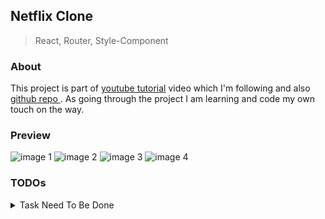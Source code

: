 ## Netflix Clone
> React, Router, Style-Component

### About

This project is part of [youtube tutorial](https://youtu.be/x_EEwGe-a9o) video which I'm following and also [ github repo ]( https://github.com/karlhadwen/netflix ).
As going through the project I am learning and code my own touch on the way.

### Preview

![image 1](https://i.imgur.com/jkLLsUM.jpg)
![image 2](https://i.imgur.com/GORgXAy.png)
![image 3](https://i.imgur.com/2hcAaGt.png)
![image 4](https://i.imgur.com/3iqKvsR.png)

### TODOs
<details>
<summary>Task Need To Be Done</summary>
<br>
<ol>
    <li> Overview/demo </li> <!-- 01:00:00 -->
    <li> Architecture </li> <!-- 00:04:30 -->
    <li> Project dependencies </li> <!-- 00:08:08 -->
    <li> Installing create react app </li> <!-- 00:10:30 -->
    <li> Project cleanup </li> <!-- 00:13:03 -->
    <li> Yarn/npm port tip </li> <!-- 00:21:41 -->
    <li> Creating files/folders </li> <!-- 00:24:35 -->
    <li> Creating the Jumbotron component </li> <!-- 00:29:54 -->
    <li> Styled components GlobalStyles </li> <!-- 00:55:19 -->
    <li> Implementing Normalize.css </li> <!-- 00:57:51 -->
    <li> Installing ESLint, Prettier </li> <!-- 00:58:55 -->
    <li> Item component </li> <!-- 01:01:33 -->
    <li> Item component direction prop </li> <!-- 01:03:59 -->
    <li> Container derivative component </li> <!-- 01:05:20 -->
    <li> Modules, errors </li> <!-- 01:07:22 -->
    <li> Footer component </li> <!-- 01:12:00 -->
    <li> Accordion component </li> <!-- 01:30:28 -->
    <li> useContext for Compound Components </li> <!-- 01:34:37 -->
    <li> VSCode tip for importing </li> <!-- 01:43:29 -->
    <li> Accordion component body </li> <!-- 01:55:59 -->
    <li> Accordion component review </li> <!-- 02:00:07 -->
    <li> Opt-form component creation </li> <!-- 02:04:14 -->
    <li> Opt-form component review </li> <!-- 02:16:55 -->
    <li> Constants - routes </li> <!-- 02:22:06 -->
    <li> Pages: Home, Browse, SignIn, SignUp </li> <!-- 02:28:57 -->
    <li> Creating React Router Routes </li> <!-- 02:31:04 -->
    <li> Header component </li> <!-- 02:33:23 -->
    <li> Template review </li> <!-- 03:09:10 -->
    <li> Firebase connection </li> <!-- 03:10:16 -->
    <li> React Context for Firebase </li> <!-- 03:24:14 -->
    <li> SignIn Page </li> <!-- 03:28:56 -->
    <li> Firebase top level authentication </li> <!-- 03:54:52 -->
    <li> Firebase console authentication </li> <!-- 03:58:56 -->
    <li> Debugging error auth (if user is in the db or not) </li> <!-- 04:00:25 -->
    <li> SignUp Page </li> <!-- 04:01:51 -->
    <li> Registration page, routes debugging </li> <!-- 04:09:22 -->
    <li> Navigation </li> <!-- 04:14:42 -->
    <li> Helpers: routes (React router auth) </li> <!-- 04:16:00 -->
    <li> Protect routes </li> <!-- 04:26:21 -->
    <li>  Creating an auth listener (custom hook) </li> <!-- 04:36:24 -->
    <li>  Tip around authentication state changing </li> <!-- 04:40:00 -->
    <li>  Helpers routes review </li> <!-- 04:44:19 -->
    <li>  Browse page (categories films & series) component </li> <!-- 04:47:18 -->
    <li>  Custom hook:browse page </li> <!-- 04:49:32 -->
    <li>  Utils directory and setup </li> <!-- 04:58:02 -->
    <li>  Browse container </li> <!-- 05:05:39 -->
    <li>  Profiles container </li> <!-- 05:07:19 -->
    <li>  Profiles component </li> <!-- 05:12:34 -->
    <li>  Loading profile component </li> <!-- 05:22:06 -->
    <li>  Spinner review </li> <!-- 05:31:54 -->
    <li>  Header profile </li> <!-- 05:43:19 -->
    <li>  Header profile: dropdown, chevron </li> <!-- 06:10:50 -->
    <li>  Header search styling </li> <!-- 06:15:45 -->
    <li>  Header play button style </li> <!-- 06:29:55 -->
    <li>  Card list (categories, slides) - films & series logic </li> <!-- 06:35:00 -->
    <li>  Entities logic start </li> <!-- 06:55:33 -->
    <li>  Player component and Card component styling </li> <!-- 06:58:18 -->
    <li>  Movie recommendations </li> <!-- 07:00:58 -->
    <li>  Feature component (showing) </li> <!-- 07:01:01 -->
    <li>  Passing props into our Feature (item obj) </li> <!-- 07:03:49 -->
    <li>  More styling on the card style </li> <!-- 07:06:16 -->
    <li>  Debugging the slides </li> <!-- 07:20:17 -->
    <li>  Debugging play button and card </li> <!-- 07:30:18 -->
    <li>  Player component </li> <!-- 07:33:07 -->
    <li>  Review player video </li> <!-- 07:48:25 -->
    <li>  Live search using Fuse.js </li> <!-- 07:49:00 -->
    <li>  Review our project! </li> <!-- 07:53:09 -->
    <li>  Testing setup </li> <!-- 07:56:44 -->
    <li>  Player test </li> <!-- 08:02:39 -->
    <li>  Footer test </li> <!-- 08:16:04 -->
    <li>  Accordion test </li> <!-- 08:20:19 -->
    <li>  Card test </li> <!-- 08:27:44 -->
    <li>  Feature test </li> <!-- 08:37:24 -->
    <li>  Form test </li> <!-- 08:41:24 -->
    <li>  Opt form test </li> <!-- 08:49:24 -->
    <li>  Player test </li> <!-- 08:52:04 -->
    <li>  Loading test </li> <!-- 08:52:39 -->
    <li>  Profile test </li> <!-- 08:57:09 -->
    <li>  Jumbotron test </li> <!-- 09:01:29 -->
    <li>  Header test </li> <!-- 09:06:04 -->
    <li>  Home page test </li> <!-- 09:23:19 -->
    <li>  Profiles test </li> <!-- 09:32:44 -->
    <li>  Adding test-ids to Profiles </li> <!-- 09:34:24 -->
    <li>  Selection filter test </li> <!-- 09:35:39 -->
    <li>  SignIn Test </li> <!-- 09:45:24 -->
    <li>  SignUp Test </li> <!-- 09:55:49 -->
    <li>  We are done! Review and sign off! </li> <!-- 09:59:29 -->
</ol>
</details>
